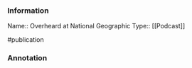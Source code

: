 ### Information

Name:: Overheard at National Geographic
Type:: [[Podcast]]

#publication


### Annotation

